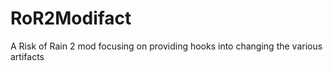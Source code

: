# RoR2Modifact
A Risk of Rain 2 mod focusing on providing hooks into changing the various artifacts
